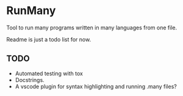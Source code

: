 # RunMany

Tool to run many programs written in many languages from one file.

Readme is just a todo list for now.

## TODO

- Automated testing with tox
- Docstrings.
- A vscode plugin for syntax highlighting and running .many files?
